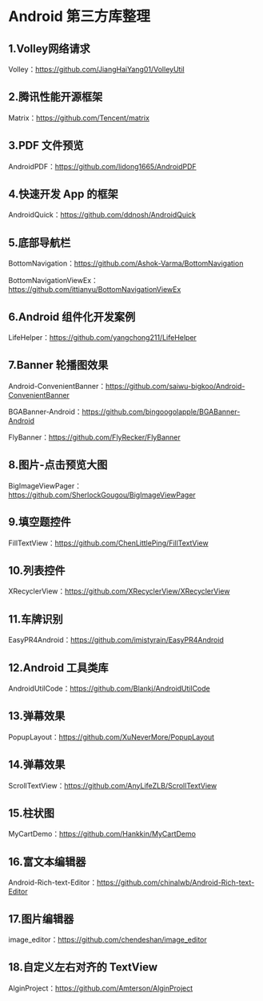 # Android 第三方库整理

## 1.Volley网络请求 

Volley：https://github.com/JiangHaiYang01/VolleyUtil

## 2.腾讯性能开源框架

Matrix：https://github.com/Tencent/matrix

## 3.PDF 文件预览

AndroidPDF：https://github.com/lidong1665/AndroidPDF

## 4.快速开发 App 的框架

AndroidQuick：https://github.com/ddnosh/AndroidQuick

## 5.底部导航栏 

BottomNavigation：https://github.com/Ashok-Varma/BottomNavigation

BottomNavigationViewEx：https://github.com/ittianyu/BottomNavigationViewEx

## 6.Android 组件化开发案例

LifeHelper：https://github.com/yangchong211/LifeHelper

## 7.Banner 轮播图效果

Android-ConvenientBanner：https://github.com/saiwu-bigkoo/Android-ConvenientBanner

BGABanner-Android：https://github.com/bingoogolapple/BGABanner-Android

FlyBanner：https://github.com/FlyRecker/FlyBanner

## 8.图片-点击预览大图

BigImageViewPager：https://github.com/SherlockGougou/BigImageViewPager

## 9.填空题控件

FillTextView：https://github.com/ChenLittlePing/FillTextView

## 10.列表控件

XRecyclerView：https://github.com/XRecyclerView/XRecyclerView

## 11.车牌识别

EasyPR4Android：https://github.com/imistyrain/EasyPR4Android

## 12.Android 工具类库

AndroidUtilCode：https://github.com/Blankj/AndroidUtilCode

## 13.弹幕效果

PopupLayout：https://github.com/XuNeverMore/PopupLayout

## 14.弹幕效果

ScrollTextView：https://github.com/AnyLifeZLB/ScrollTextView

## 15.柱状图

MyCartDemo：https://github.com/Hankkin/MyCartDemo

## 16.富文本编辑器

Android-Rich-text-Editor：https://github.com/chinalwb/Android-Rich-text-Editor

## 17.图片编辑器

image_editor：https://github.com/chendeshan/image_editor

## 18.自定义左右对齐的 TextView

AlginProject：https://github.com/Amterson/AlginProject
